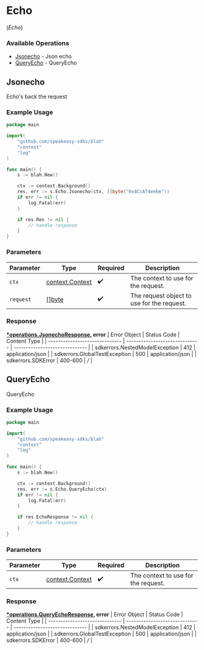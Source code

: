 # Echo
(*Echo*)

### Available Operations

* [Jsonecho](#jsonecho) - Json echo
* [QueryEcho](#queryecho) - QueryEcho

## Jsonecho

Echo's back the request

### Example Usage

```go
package main

import(
	"github.com/speakeasy-sdks/blah"
	"context"
	"log"
)

func main() {
    s := blah.New()

    ctx := context.Background()
    res, err := s.Echo.Jsonecho(ctx, []byte("0x4CcAf4eebe"))
    if err != nil {
        log.Fatal(err)
    }

    if res.Res != nil {
        // handle response
    }
}
```

### Parameters

| Parameter                                             | Type                                                  | Required                                              | Description                                           |
| ----------------------------------------------------- | ----------------------------------------------------- | ----------------------------------------------------- | ----------------------------------------------------- |
| `ctx`                                                 | [context.Context](https://pkg.go.dev/context#Context) | :heavy_check_mark:                                    | The context to use for the request.                   |
| `request`                                             | [[]byte](../../.md)                                   | :heavy_check_mark:                                    | The request object to use for the request.            |


### Response

**[*operations.JsonechoResponse](../../pkg/models/operations/jsonechoresponse.md), error**
| Error Object                   | Status Code                    | Content Type                   |
| ------------------------------ | ------------------------------ | ------------------------------ |
| sdkerrors.NestedModelException | 412                            | application/json               |
| sdkerrors.GlobalTestException  | 500                            | application/json               |
| sdkerrors.SDKError             | 400-600                        | */*                            |

## QueryEcho

QueryEcho

### Example Usage

```go
package main

import(
	"github.com/speakeasy-sdks/blah"
	"context"
	"log"
)

func main() {
    s := blah.New()

    ctx := context.Background()
    res, err := s.Echo.QueryEcho(ctx)
    if err != nil {
        log.Fatal(err)
    }

    if res.EchoResponse != nil {
        // handle response
    }
}
```

### Parameters

| Parameter                                             | Type                                                  | Required                                              | Description                                           |
| ----------------------------------------------------- | ----------------------------------------------------- | ----------------------------------------------------- | ----------------------------------------------------- |
| `ctx`                                                 | [context.Context](https://pkg.go.dev/context#Context) | :heavy_check_mark:                                    | The context to use for the request.                   |


### Response

**[*operations.QueryEchoResponse](../../pkg/models/operations/queryechoresponse.md), error**
| Error Object                   | Status Code                    | Content Type                   |
| ------------------------------ | ------------------------------ | ------------------------------ |
| sdkerrors.NestedModelException | 412                            | application/json               |
| sdkerrors.GlobalTestException  | 500                            | application/json               |
| sdkerrors.SDKError             | 400-600                        | */*                            |
